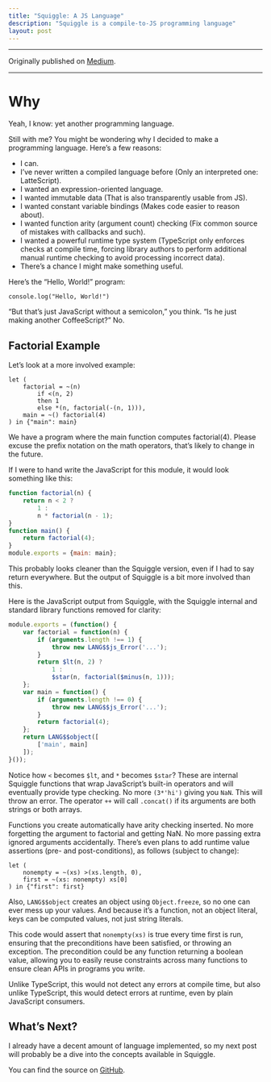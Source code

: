 ```yaml
---
title: "Squiggle: A JS Language"
description: "Squiggle is a compile-to-JS programming language"
layout: post
---
```


* * *

Originally published on [Medium](https://medium.com/@wavebeem/squiggle-a-compile-to-js-language-771e1a4abe5d).

* * *

# Why

Yeah, I know: yet another programming language.

Still with me? You might be wondering why I decided to make a programming language. Here’s a few reasons:

- I can.
- I’ve never written a compiled language before (Only an interpreted one: LatteScript).
- I wanted an expression-oriented language.
-  I wanted immutable data (That is also transparently usable from JS).
- I wanted constant variable bindings (Makes code easier to reason about).
- I wanted function arity (argument count) checking (Fix common source of mistakes with callbacks and such).
- I wanted a powerful runtime type system (TypeScript only enforces checks at compile time, forcing library authors to perform additional manual runtime checking to avoid processing incorrect data).
- There’s a chance I might make something useful.

Here’s the “Hello, World!” program:

```
console.log("Hello, World!")
```

“But that’s just JavaScript without a semicolon,” you think.
“Is he just making another CoffeeScript?”
No.

## Factorial Example

Let’s look at a more involved example:

```
let (
    factorial = ~(n)
        if <(n, 2)
        then 1
        else *(n, factorial(-(n, 1))),
    main = ~() factorial(4)
) in {"main": main}
```

We have a program where the main function computes factorial(4). Please excuse the prefix notation on the math operators, that’s likely to change in the future.

If I were to hand write the JavaScript for this module, it would look something like this:

```js
function factorial(n) {
    return n < 2 ?
        1 :
        n * factorial(n - 1);
}
function main() {
    return factorial(4);
}
module.exports = {main: main};
```

This probably looks cleaner than the Squiggle version, even if I had to say return everywhere. But the output of Squiggle is a bit more involved than this.

Here is the JavaScript output from Squiggle, with the Squiggle internal and standard library functions removed for clarity:

```js
module.exports = (function() {
    var factorial = function(n) {
        if (arguments.length !== 1) {
            throw new LANG$$js_Error('...');
        }
        return $lt(n, 2) ?
            1 :
            $star(n, factorial($minus(n, 1)));
    };
    var main = function() {
        if (arguments.length !== 0) {
            throw new LANG$$js_Error('...');
        }
        return factorial(4);
    };
    return LANG$$object([
        ['main', main]
    ]);
}());
```

Notice how `<` becomes `$lt`, and `*` becomes `$star`? These are internal Squiggle functions that wrap JavaScript’s built-in operators and will eventually provide type checking. No more `(3*'hi')` giving you `NaN`. This will throw an error. The operator `++` will call `.concat()` if its arguments are both strings or both arrays.

Functions you create automatically have arity checking inserted. No more forgetting the argument to factorial and getting NaN. No more passing extra ignored arguments accidentally. There’s even plans to add runtime value assertions (pre- and post-conditions), as follows (subject to change):

```
let (
    nonempty = ~(xs) >(xs.length, 0),
    first = ~(xs: nonempty) xs[0]
) in {"first": first}
```

Also, `LANG$$object` creates an object using `Object.freeze`, so no one can ever mess up your values. And because it’s a function, not an object literal, keys can be computed values, not just string literals.

This code would assert that `nonempty(xs)` is true every time first is run, ensuring that the preconditions have been satisfied, or throwing an exception. The precondition could be any function returning a boolean value, allowing you to easily reuse constraints across many functions to ensure clean APIs in programs you write.

Unlike TypeScript, this would not detect any errors at compile time, but also unlike TypeScript, this would detect errors at runtime, even by plain JavaScript consumers.

## What’s Next?

I already have a decent amount of language implemented, so my next post will probably be a dive into the concepts available in Squiggle.

You can find the source on [GitHub](https://github.com/squiggle-lang/squiggle-lang).

